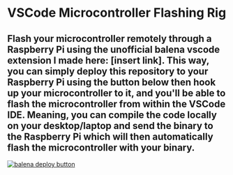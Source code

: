 # VSCode Microcontroller Flashing Rig
## Flash your microcontroller remotely through a Raspberry Pi using the **unofficial** balena vscode extension I made here: [insert link]. This way, you can simply deploy this repository to your Raspberry Pi using the button below then hook up your microcontroller to it, and you'll be able to flash the microcontroller from within the VSCode IDE. Meaning, you can compile the code locally on your desktop/laptop and send the binary to the Raspberry Pi which will then automatically flash the microcontroller with your binary. 

[![balena deploy button](https://www.balena.io/deploy.svg)](https://dashboard.balena-cloud.com/deploy?repoUrl=https://github.com/COTASPAR/vscode-microcontroller-rig)
